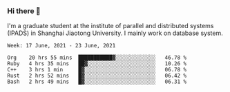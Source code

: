 ### Hi there 👋

I'm a graduate student at the institute of parallel and distributed systems (IPADS) in Shanghai Jiaotong University. I mainly work on database system.

<!--START_SECTION:waka-->
```text
Week: 17 June, 2021 - 23 June, 2021

Org    20 hrs 55 mins  ███████████▓░░░░░░░░░░░░░   46.78 % 
Ruby   4 hrs 35 mins   ██▓░░░░░░░░░░░░░░░░░░░░░░   10.26 % 
C++    3 hrs 1 min     █▓░░░░░░░░░░░░░░░░░░░░░░░   06.78 % 
Rust   2 hrs 52 mins   █▓░░░░░░░░░░░░░░░░░░░░░░░   06.42 % 
Bash   2 hrs 49 mins   █▓░░░░░░░░░░░░░░░░░░░░░░░   06.31 % 
```
<!--END_SECTION:waka-->

<!--
**yqmmm/yqmmm** is a ✨ _special_ ✨ repository because its `README.md` (this file) appears on your GitHub profile.

Here are some ideas to get you started:

- 🔭 I’m currently working on ...
- 🌱 I’m currently learning ...
- 👯 I’m looking to collaborate on ...
- 🤔 I’m looking for help with ...
- 💬 Ask me about ...
- 📫 How to reach me: ...
- 😄 Pronouns: ...
- ⚡ Fun fact: ...
-->
